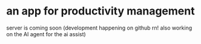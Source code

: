 # an app for productivity management

server is coming soon (development happening on github rn! also working on the AI agent for the ai assist)